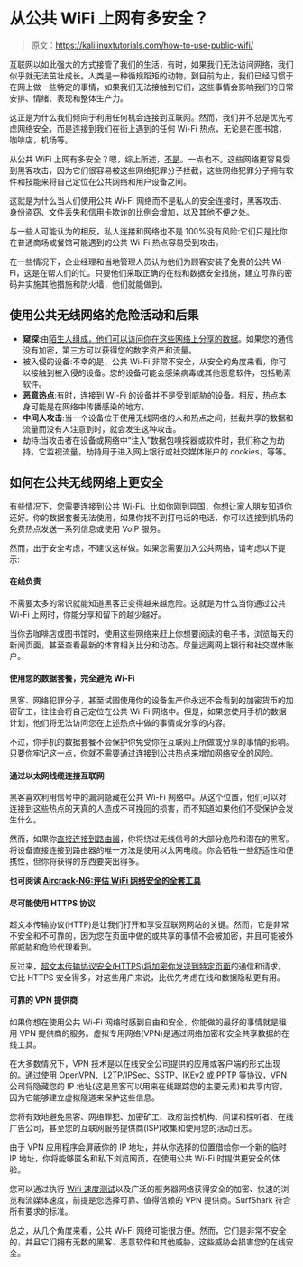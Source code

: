 # 从公共 WiFi 上网有多安全？

> 原文：<https://kalilinuxtutorials.com/how-to-use-public-wifi/>

互联网以如此强大的方式接管了我们的生活，有时，如果我们无法访问网络，我们似乎就无法茁壮成长。人类是一种循规蹈矩的动物，到目前为止，我们已经习惯于在网上做一些特定的事情，如果我们无法接触到它们，这些事情会影响我们的日常安排、情绪、表现和整体生产力。

这正是为什么我们倾向于利用任何机会连接到互联网。然而，我们并不总是优先考虑网络安全，而是连接到我们在街上遇到的任何 Wi-Fi 热点，无论是在图书馆，咖啡店，机场等。

从公共 WiFi 上网有多安全？嗯，综上所述，[不是](https://www.tripwire.com/state-of-security/featured/safe-public-wifi-not/)。一点也不。这些网络更容易受到黑客攻击，因为它们很容易被这些网络犯罪分子拦截，这些网络犯罪分子拥有软件和技能来将自己定位在公共网络和用户设备之间。

这就是为什么当人们使用公共 Wi-Fi 网络而不是私人的安全连接时，黑客攻击、身份盗窃、文件丢失和信用卡欺诈的比例会增加，以及其他不便之处。

与一些人可能认为的相反，私人连接和网络也不是 100%没有风险:它们只是比你在普通商场或餐馆可能遇到的公共 Wi-Fi 热点容易受到攻击。

在一些情况下，企业经理和当地管理人员认为他们为顾客安装了免费的公共 Wi-Fi，这是在帮人们的忙。只要他们采取正确的在线和数据安全措施，建立可靠的密码并实施其他措施和防火墙，他们就能做到。

## **使用公共无线网络的危险活动和后果**

*   **窥探**:由[陌生人组成，他们可以访问你在这些网络上分享的数据](https://searchsecurity.techtarget.com/answer/What-is-network-snooping-Can-it-be-used-for-good)。如果您的通信没有加密，第三方可以获得您的数字资产和流量。
*   被入侵的设备:不幸的是，公共 Wi-Fi 非常不安全，从安全的角度来看，你可以接触到被入侵的设备。您的设备可能会感染病毒或其他恶意软件，包括勒索软件。
*   **恶意热点**:有时，连接到 Wi-Fi 的设备并不是受到威胁的设备。相反，热点本身可能是在网络中传播感染的地方。
*   **中间人攻击**:当一个设备位于使用无线网络的人和热点之间，拦截共享的数据和流量而没有人注意到时，就会发生这种攻击。
*   劫持:当攻击者在设备或网络中“注入”数据包嗅探器或软件时，我们称之为劫持。它监视流量，劫持用于进入网上银行或社交媒体账户的 cookies，等等。

## **如何在公共无线网络上更安全**

有些情况下，您需要连接到公共 Wi-Fi。比如你刚到异国，你想让家人朋友知道你还好。你的数据套餐无法使用，如果你找不到打电话的电话，你可以连接到机场的免费热点发送一系列信息或使用 VoIP 服务。

然而，出于安全考虑，不建议这样做。如果您需要加入公共网络，请考虑以下提示:

#### **在线负责**

不需要太多的常识就能知道黑客正变得越来越危险。这就是为什么当你通过公共 Wi-Fi 上网时，你能分享和留下的越少越好。

当你去咖啡店或图书馆时，使用这些网络来赶上你想要阅读的电子书，浏览每天的新闻页面，甚至查看最新的体育相关比分和动态。尽量远离网上银行和社交媒体账户。

#### **使用您的数据套餐，完全避免 Wi-Fi**

黑客、网络犯罪分子，甚至试图使用你的设备生产你永远不会看到的加密货币的加密矿工，往往会将自己定位在公共 Wi-Fi 网络中。但是，如果您使用手机的数据计划，他们将无法访问您在上述热点中做的事情或分享的内容。

不过，你手机的数据套餐不会保护你免受你在互联网上所做或分享的事情的影响。只要你牢记这一点，你就不需要通过连接到公共热点来增加网络安全的风险。

#### **通过以太网线缆连接互联网**

黑客喜欢利用信号中的漏洞隐藏在公共 Wi-Fi 网络中。从这个位置，他们可以对连接到这些热点的天真的人造成不可挽回的损害，而不知道如果他们不受保护会发生什么。

然而，如果你[直接连接到路由器](https://www.welivesecurity.com/2018/05/02/wifi-ethernet-faster-safer/)，你将绕过无线信号的大部分危险和潜在的黑客。将设备直接连接到路由器的唯一方法是使用以太网电缆。你会牺牲一些舒适性和便携性，但你将获得的东西要突出得多。

**也可阅读 [Aircrack-NG:评估 WiFi 网络安全的全套工具](https://kalilinuxtutorials.com/aircrack-ng-wifi-network-security/)**

#### **尽可能使用 HTTPS 协议**

超文本传输协议(HTTP)是让我们打开和享受互联网网站的关键。然而，它是非常不安全和不可靠的，因为您在页面中做的或共享的事情不会被加密，并且可能被外部威胁和危险代理看到。

反过来，[超文本传输协议安全(HTTPS)将加密你发送到特定页面](https://www.instantssl.com/https-tutorials/what-is-https.html)的通信和请求。它比 HTTPS 安全得多，对这些用户来说，比优先考虑在线和数据隐私更有用。

#### **可靠的 VPN 提供商**

如果你想在使用公共 Wi-Fi 网络时感到自由和安全，你能做的最好的事情就是租用 VPN 提供商的服务。虚拟专用网络(VPN)是通过网络加密和安全共享数据的在线工具。

在大多数情况下，VPN 技术是以在线安全公司提供的应用或客户端的形式出现的。通过使用 OpenVPN、L2TP/IPSec、SSTP、IKEv2 或 PPTP 等协议，VPN 公司将隐藏您的 IP 地址(这是黑客可以用来在线跟踪您的主要元素)和共享内容，因为它能够建立虚拟隧道来保护这些信息。

您将有效地避免黑客、网络罪犯、加密矿工、政府监控机构、间谍和探听者、在线广告公司，甚至您的互联网服务提供商(ISP)收集和使用您的活动日志。

由于 VPN 应用程序会屏蔽你的 IP 地址，并从你选择的位置借给你一个新的临时 IP 地址，你将能够匿名和私下浏览网页，在使用公共 Wi-Fi 时提供更安全的体验。

您可以通过执行 [Wifi 速度测试](https://www.speedcheck.org/)以及广泛的服务器网络获得安全的加密、快速的浏览和流媒体速度，前提是您选择可靠、值得信赖的 VPN 提供商。SurfShark 符合所有要求的标准。

总之，从几个角度来看，公共 Wi-Fi 网络可能很方便。然而，它们是非常不安全的，并且它们拥有无数的黑客、恶意软件和其他威胁，这些威胁会损害您的在线安全。